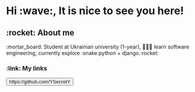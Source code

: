 <h1> Hi :wave:, It is nice to see you here!</h1>
  
 <h2> :rocket: About me </h2>
   :mortar_board: Student at Ukrainian university (1-year), 🧑🏻‍💻 learn software engineering, currently explore :snake:python + django.:rocket:
 <h3> :link: My links </h3>
 <button> <a> https://github.com/YSecretY </a> </button>

<!--
**YSecretY/YSecretY** is a ✨ _special_ ✨ repository because its `README.md` (this file) appears on your GitHub profile.

Here are some ideas to get you started:

- 🔭 I’m currently working on ...
- 🌱 I’m currently learning ...
- 👯 I’m looking to collaborate on ...
- 🤔 I’m looking for help with ...
- 💬 Ask me about ...
- 📫 How to reach me: ...
- 😄 Pronouns: ...
- ⚡ Fun fact: ...
-->
